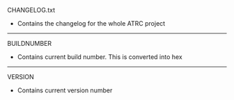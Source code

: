 CHANGELOG.txt

- Contains the changelog for the whole ATRC project

---

BUILDNUMBER

- Contains current build number. This is converted into hex

---

VERSION

- Contains current version number